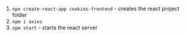 1. `npx create-react-app cookies-frontend` - creates the react project folder
2. `npm i axios`
3. `npm start` - starts the react server
